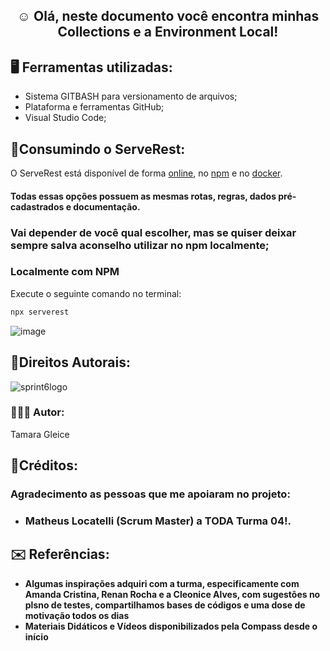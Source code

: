 <b><h2 align="center">☺️ Olá, neste documento você encontra minhas Collections e a Environment Local!</h2></b>

<b><h2 align="left">🖥️ Ferramentas utilizadas:</h2></b>

 * Sistema GITBASH para versionamento de arquivos;
 * Plataforma e ferramentas GitHub;
 * Visual Studio Code;
 
 ## 📄Consumindo o ServeRest:

O ServeRest está disponível de forma [online](https://serverest.dev), no [npm](https://www.npmjs.com/package/serverest) e no [docker](https://hub.docker.com/r/paulogoncalvesbh/serverest/).

#### Todas essas opções possuem as mesmas rotas, regras, dados pré-cadastrados e documentação.

### Vai depender de você qual escolher, mas se quiser deixar sempre salva aconselho utilizar no npm localmente;

### Localmente com NPM

Execute o seguinte comando no terminal:

```sh
npx serverest
```
![image](https://user-images.githubusercontent.com/102266911/188472372-896ef198-549d-40d1-b0a1-8a7d9d1222b3.png)


 ## 🎯Direitos Autorais: 
![sprint6logo](https://user-images.githubusercontent.com/102266911/187577955-e6493788-912f-4c67-89ad-7fb77b180867.png)

### 👩🏿‍💻 Autor: 
Tamara Gleice

## 📌Créditos: 

### Agradecimento as pessoas que me apoiaram no projeto: 
* ### Matheus Locatelli (Scrum Master) a TODA Turma 04!.
   
## ✉️ Referências:
* **Algumas inspirações adquiri com a turma, especificamente com Amanda Cristina, Renan Rocha e a Cleonice Alves, com sugestões no plsno de testes, compartilhamos bases de códigos e uma dose de motivação todos os dias**
* **Materiais Didáticos e Vídeos disponibilizados pela Compass desde o início**
